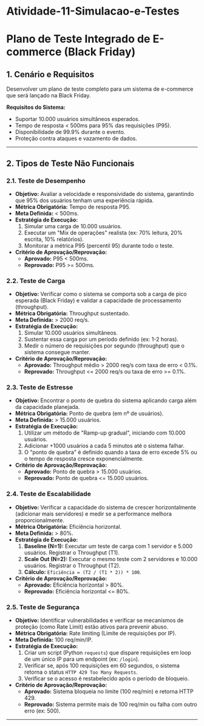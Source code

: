 # Atividade-11-Simulacao-e-Testes

# Plano de Teste Integrado de E-commerce (Black Friday)

## 1. Cenário e Requisitos

Desenvolver um plano de teste completo para um sistema de e-commerce que será lançado na Black Friday.

**Requisitos do Sistema:**
* Suportar 10.000 usuários simultâneos esperados.
* Tempo de resposta < 500ms para 95% das requisições (P95).
* Disponibilidade de 99.9% durante o evento.
* Proteção contra ataques e vazamento de dados.

---

## 2. Tipos de Teste Não Funcionais

### 2.1. Teste de Desempenho

* **Objetivo:** Avaliar a velocidade e responsividade do sistema, garantindo que 95% dos usuários tenham uma experiência rápida.
* **Métrica Obrigatória:** Tempo de resposta P95.
* **Meta Definida:** < 500ms.
* **Estratégia de Execução:**
    1.  Simular uma carga de 10.000 usuários.
    2.  Executar um "Mix de operações" realista (ex: 70% leitura, 20% escrita, 10% relatórios).
    3.  Monitorar a métrica P95 (percentil 95) durante todo o teste.
* **Critério de Aprovação/Reprovação:**
    * **Aprovado:** P95 < 500ms.
    * **Reprovado:** P95 >= 500ms.

### 2.2. Teste de Carga

* **Objetivo:** Verificar como o sistema se comporta sob a carga de pico esperada (Black Friday) e validar a capacidade de processamento (throughput).
* **Métrica Obrigatória:** Throughput sustentado.
* **Meta Definida:** > 2000 req/s.
* **Estratégia de Execução:**
    1.  Simular 10.000 usuários simultâneos.
    2.  Sustentar essa carga por um período definido (ex: 1-2 horas).
    3.  Medir o número de requisições por segundo (throughput) que o sistema consegue manter.
* **Critério de Aprovação/Reprovação:**
    * **Aprovado:** Throughput médio > 2000 req/s com taxa de erro < 0.1%.
    * **Reprovado:** Throughput <= 2000 req/s ou taxa de erro >= 0.1%.

### 2.3. Teste de Estresse

* **Objetivo:** Encontrar o ponto de quebra do sistema aplicando carga além da capacidade planejada.
* **Métrica Obrigatória:** Ponto de quebra (em nº de usuários).
* **Meta Definida:** > 15.000 usuários.
* **Estratégia de Execução:**
    1.  Utilizar um método de "Ramp-up gradual", iniciando com 10.000 usuários.
    2.  Adicionar +1000 usuários a cada 5 minutos até o sistema falhar.
    3.  O "ponto de quebra" é definido quando a taxa de erro excede 5% ou o tempo de resposta cresce exponencialmente.
* **Critério de Aprovação/Reprovação:**
    * **Aprovado:** Ponto de quebra > 15.000 usuários.
    * **Reprovado:** Ponto de quebra <= 15.000 usuários.

### 2.4. Teste de Escalabilidade

* **Objetivo:** Verificar a capacidade do sistema de crescer horizontalmente (adicionar mais servidores) e medir se a performance melhora proporcionalmente.
* **Métrica Obrigatória:** Eficiência horizontal.
* **Meta Definida:** > 80%.
* **Estratégia de Execução:**
    1.  **Baseline (N=1):** Executar um teste de carga com 1 servidor e 5.000 usuários. Registrar o Throughput (T1).
    2.  **Scale Out (N=2):** Executar o mesmo teste com 2 servidores e 10.000 usuários. Registrar o Throughput (T2).
    3.  **Cálculo:** `Eficiência = (T2 / (T1 * 2)) * 100`.
* **Critério de Aprovação/Reprovação:**
    * **Aprovado:** Eficiência horizontal > 80%.
    * **Reprovado:** Eficiência horizontal <= 80%.

### 2.5. Teste de Segurança

* **Objetivo:** Identificar vulnerabilidades e verificar se mecanismos de proteção (como Rate Limit) estão ativos para prevenir abuso.
* **Métrica Obrigatória:** Rate limiting (Limite de requisições por IP).
* **Meta Definida:** 100 req/min/IP.
* **Estratégia de Execução:**
    1.  Criar um script (Python `requests`) que dispare requisições em loop de um único IP para um endpoint (ex: `/login`).
    2.  Verificar se, após 100 requisições em 60 segundos, o sistema retorna o status `HTTP 429 Too Many Requests`.
    3.  Verificar se o acesso é restabelecido após o período de bloqueio.
* **Critério de Aprovação/Reprovação:**
    * **Aprovado:** Sistema bloqueia no limite (100 req/min) e retorna HTTP 429.
    * **Reprovado:** Sistema permite mais de 100 req/min ou falha com outro erro (ex: 500).

---
